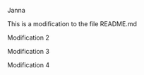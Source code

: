Janna

This is a modification to the file README.md

Modification 2

Modification 3

Modification 4


